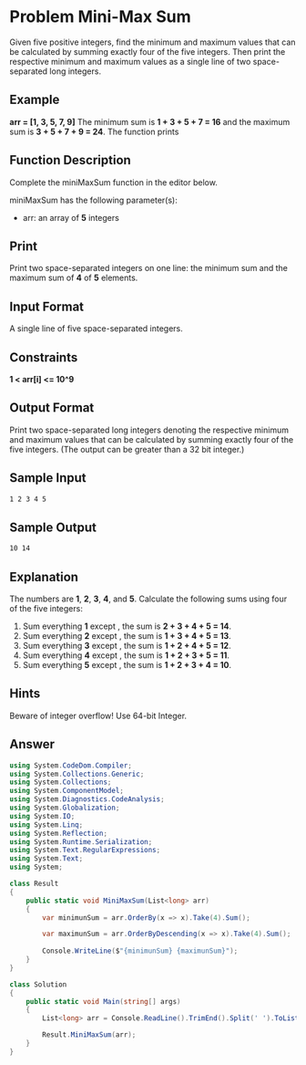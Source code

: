# Problem Mini-Max Sum

Given five positive integers, find the minimum and maximum values that can be calculated by summing exactly four of the five integers. Then print the respective minimum and maximum values as a single line of two space-separated long integers.

## Example
<b>arr = [1, 3, 5, 7, 9]</b>
The minimum sum is <b>1 + 3 + 5 + 7 = 16</b> and the maximum sum is <b>3 + 5 + 7 + 9 = 24</b>. The function prints

## Function Description

Complete the miniMaxSum function in the editor below.

miniMaxSum has the following parameter(s):

- arr: an array of <b>5</b> integers

## Print

Print two space-separated integers on one line: the minimum sum and the maximum sum of <b>4</b> of <b>5</b> elements.

## Input Format

A single line of five space-separated integers.

## Constraints
<b>
1 < arr[i] <= 10^9
</b>

## Output Format

Print two space-separated long integers denoting the respective minimum and maximum values that can be calculated by summing exactly four of the five integers. (The output can be greater than a 32 bit integer.)

## Sample Input
```bash
1 2 3 4 5
```

## Sample Output
```bash
10 14
```

## Explanation

The numbers are <b>1</b>, <b>2</b>, <b>3</b>, <b>4</b>, and <b>5</b>. Calculate the following sums using four of the five integers:

1. Sum everything <b>1</b> except , the sum is <b>2 + 3 + 4 + 5 = 14</b>.
2. Sum everything <b>2</b> except , the sum is <b>1 + 3 + 4 + 5 = 13</b>.
3. Sum everything <b>3</b> except , the sum is <b>1 + 2 + 4 + 5 = 12</b>.
4. Sum everything <b>4</b> except , the sum is <b>1 + 2 + 3 + 5 = 11</b>.
5. Sum everything <b>5</b> except , the sum is <b>1 + 2 + 3 + 4 = 10</b>.

## Hints
Beware of integer overflow! Use 64-bit Integer.

## Answer 
```cs
using System.CodeDom.Compiler;
using System.Collections.Generic;
using System.Collections;
using System.ComponentModel;
using System.Diagnostics.CodeAnalysis;
using System.Globalization;
using System.IO;
using System.Linq;
using System.Reflection;
using System.Runtime.Serialization;
using System.Text.RegularExpressions;
using System.Text;
using System;

class Result
{
    public static void MiniMaxSum(List<long> arr)
    {
        var minimunSum = arr.OrderBy(x => x).Take(4).Sum();

        var maximunSum = arr.OrderByDescending(x => x).Take(4).Sum();
        
        Console.WriteLine($"{minimunSum} {maximunSum}");
    }
}

class Solution
{
    public static void Main(string[] args)
    {
        List<long> arr = Console.ReadLine().TrimEnd().Split(' ').ToList().Select(arrTemp => Convert.ToInt64(arrTemp)).ToList();

        Result.MiniMaxSum(arr);
    }
}
```